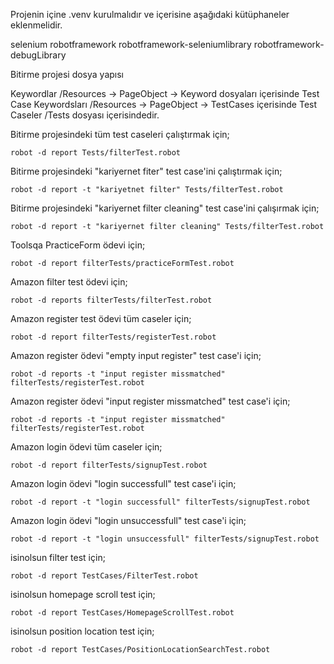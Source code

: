 Projenin içine .venv kurulmalıdır ve içerisine aşağıdaki kütüphaneler eklenmelidir.

selenium
robotframework
robotframework-seleniumlibrary
robotframework-debugLibrary

Bitirme projesi dosya yapısı

Keywordlar /Resources -> PageObject -> Keyword dosyaları içerisinde
Test Case Keywordsları /Resources -> PageObject -> TestCases içerisinde
Test Caseler /Tests dosyası içerisindedir.

Bitirme projesindeki tüm test caseleri çalıştırmak için;

    robot -d report Tests/filterTest.robot

Bitirme projesindeki "kariyernet fiter" test case'ini çalıştırmak için;

    robot -d report -t "kariyetnet filter" Tests/filterTest.robot

Bitirme projesindeki "kariyernet filter cleaning" test case'ini çalışırmak için;

    robot -d report -t "kariyernet filter cleaning" Tests/filterTest.robot

Toolsqa PracticeForm ödevi için;
    
    robot -d report filterTests/practiceFormTest.robot

Amazon filter test ödevi için;
    
    robot -d reports filterTests/filterTest.robot

Amazon register test ödevi tüm caseler için;

    robot -d report filterTests/registerTest.robot

Amazon register ödevi "empty input register" test case'i için;

    robot -d reports -t "input register missmatched" filterTests/registerTest.robot

Amazon register ödevi "input register missmatched" test case'i için;

    robot -d reports -t "input register missmatched" filterTests/registerTest.robot 

Amazon login ödevi tüm caseler için;

    robot -d report filterTests/signupTest.robot

Amazon login ödevi "login successfull" test case'i için;

    robot -d report -t "login successfull" filterTests/signupTest.robot

Amazon login ödevi "login unsuccessfull" test case'i için;
    
    robot -d report -t "login unsuccessfull" filterTests/signupTest.robot

isinolsun filter test için;

    robot -d report TestCases/FilterTest.robot

isinolsun homepage scroll test için;

    robot -d report TestCases/HomepageScrollTest.robot

isinolsun position location test için;

    robot -d report TestCases/PositionLocationSearchTest.robot
    